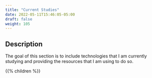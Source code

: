 ```yaml
---
title: "Current Studies"
date: 2022-05-11T15:46:05-05:00
draft: false
weight: 105
---
```


## Description

The goal of this section is to include technologies that I am currently studying and providing the resources that I am using to do so.

{{% children %}}
